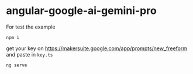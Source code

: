 # angular-google-ai-gemini-pro

For test the example

`npm i`

get your key on https://makersuite.google.com/app/prompts/new_freeform
and paste in `key.ts`

`ng serve`

